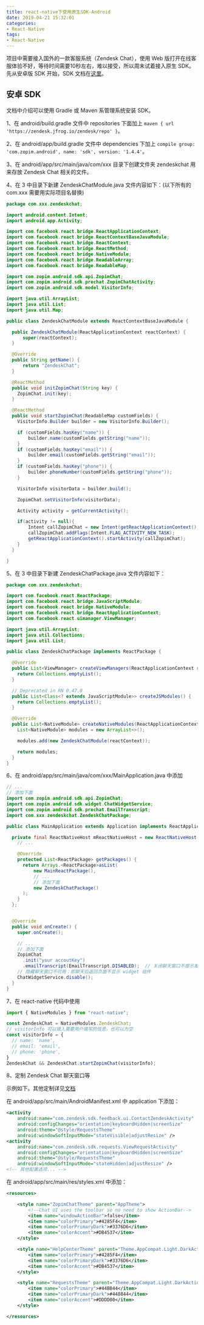 ```yaml
---
title: react-native下使用原生SDK-Android
date: 2019-04-21 15:32:01
categories: 
- React-Native
tags:
- React-Native
---
```

项目中需要接入国外的一款客服系统（Zendesk Chat），使用 Web 版打开在线客服体验不好，等待时间需要10秒左右，难以接受，所以周末试着接入原生 SDK。先从安卓版 SDK 开始，SDK 文档在[这里](https://developer.zendesk.com/embeddables/docs/android-chat-sdk/introduction)。

## 安卓 SDK

文档中介绍可以使用 Gradle 或 Maven 系管理系统安装 SDK。

1、在 android/build.gradle 文件中 repositories 下面加上 `maven { url 'https://zendesk.jfrog.io/zendesk/repo' }`。

2、在 android/app/build.gradle 文件中 dependencies 下加上 `compile group: 'com.zopim.android', name: 'sdk', version: '1.4.4'`。

3、在 android/app/src/main/java/com/xxx 目录下创建文件夹 zendeskchat 用来存放 Zendesk Chat 相关的文件。

4、在 3 中目录下新建 ZendeskChatModule.java 文件内容如下：(以下所有的 com.xxx 需要用实际项目名替换)

```java
package com.xxx.zendeskchat;

import android.content.Intent;
import android.app.Activity;

import com.facebook.react.bridge.ReactApplicationContext;
import com.facebook.react.bridge.ReactContextBaseJavaModule;
import com.facebook.react.bridge.ReactContext;
import com.facebook.react.bridge.ReactMethod;
import com.facebook.react.bridge.NativeModule;
import com.facebook.react.bridge.ReadableArray;
import com.facebook.react.bridge.ReadableMap;

import com.zopim.android.sdk.api.ZopimChat;
import com.zopim.android.sdk.prechat.ZopimChatActivity;
import com.zopim.android.sdk.model.VisitorInfo;

import java.util.ArrayList;
import java.util.List;
import java.util.Map;

public class ZendeskChatModule extends ReactContextBaseJavaModule {

  public ZendeskChatModule(ReactApplicationContext reactContext) {
      super(reactContext);
  }

  @Override
  public String getName() {
      return "ZendeskChat";
  }

  @ReactMethod
  public void initZopimChat(String key) {
    ZopimChat.init(key);
  }

  @ReactMethod
  public void startZopimChat(ReadableMap customFields) {
    VisitorInfo.Builder builder = new VisitorInfo.Builder();

    if (customFields.hasKey("name")) {
        builder.name(customFields.getString("name"));
    }
    if (customFields.hasKey("email")) {
        builder.email(customFields.getString("email"));
    }
    if (customFields.hasKey("phone")) {
        builder.phoneNumber(customFields.getString("phone"));
    }

    VisitorInfo visitorData = builder.build();

    ZopimChat.setVisitorInfo(visitorData);

    Activity activity = getCurrentActivity();

    if(activity != null){
        Intent callZopimChat = new Intent(getReactApplicationContext(), ZopimChatActivity.class);
        callZopimChat.addFlags(Intent.FLAG_ACTIVITY_NEW_TASK);
        getReactApplicationContext().startActivity(callZopimChat);
    }
  }

}
```

5、在 3 中目录下新建 ZendeskChatPackage.java 文件内容如下：

```java
package com.xxx.zendeskchat;

import com.facebook.react.ReactPackage;
import com.facebook.react.bridge.JavaScriptModule;
import com.facebook.react.bridge.NativeModule;
import com.facebook.react.bridge.ReactApplicationContext;
import com.facebook.react.uimanager.ViewManager;

import java.util.ArrayList;
import java.util.Collections;
import java.util.List;

public class ZendeskChatPackage implements ReactPackage {

  @Override
  public List<ViewManager> createViewManagers(ReactApplicationContext reactContext) {
    return Collections.emptyList();
  }

  // Deprecated in RN 0.47.0
  public List<Class<? extends JavaScriptModule>> createJSModules() {
    return Collections.emptyList();
  }

  @Override
  public List<NativeModule> createNativeModules(ReactApplicationContext reactContext) {
    List<NativeModule> modules = new ArrayList<>();

    modules.add(new ZendeskChatModule(reactContext));

    return modules;
  }
}
```

6、在 android/app/src/main/java/com/xxx/MainApplication.java 中添加

```java
// ...
// 添加下面
import com.zopim.android.sdk.api.ZopimChat;
import com.zopim.android.sdk.widget.ChatWidgetService;
import com.zopim.android.sdk.prechat.EmailTranscript;
import com.xxx.zendeskchat.ZendeskChatPackage;

public class MainApplication extends Application implements ReactApplication {

  private final ReactNativeHost mReactNativeHost = new ReactNativeHost(this) {
    // ...

    @Override
    protected List<ReactPackage> getPackages() {
      return Arrays.<ReactPackage>asList(
          new MainReactPackage(),
          // ...
          // 添加下面
          new ZendeskChatPackage()
      );
    }
  };


  @Override
  public void onCreate() {
    super.onCreate();

    // ...
    // 添加下面
    ZopimChat
      .init("your accoutKey")
      .emailTranscript(EmailTranscript.DISABLED);  // 关闭聊天窗口不提示发送邮件窗口
    // 隐藏聊天窗口不可用：即聊天后返回页面不显示 widget 组件
    ChatWidgetService.disable();
  }
}
```

7、在 react-native 代码中使用

```js
import { NativeModules } from "react-native";

const ZendeskChat = NativeModules.ZendeskChat;
// visitorInfo 可以填入需要用户填写的信息，也可以为空
const visitorInfo = {
  // name: 'name',
  // email: 'email',
  // phone: 'phone',
}
ZendeskChat && ZendeskChat.startZopimChat(visitorInfo);
```

8、定制 Zendesk Chat 聊天窗口等

示例如下。其他定制详见[文档](https://developer.zendesk.com/embeddables/docs/android-chat-sdk/customization)

在 android/app/src/main/AndroidManifest.xml 中 application 下添加：

```xml
<activity
    android:name="com.zendesk.sdk.feedback.ui.ContactZendeskActivity"
    android:configChanges="orientation|keyboardHidden|screenSize"
    android:theme="@style/RequestsTheme"
    android:windowSoftInputMode="stateVisible|adjustResize" />
<activity
    android:name="com.zendesk.sdk.requests.ViewRequestActivity"
    android:configChanges="orientation|keyboardHidden|screenSize"
    android:theme="@style/RequestsTheme"
    android:windowSoftInputMode="stateHidden|adjustResize" />
<!-- 其他配置选项... -->
```

在 android/app/src/main/res/styles.xml 中添加：

```xml
<resources>

    <style name="ZopimChatTheme" parent="AppTheme">
        <!--Chat UI uses the toolbar so no need to show ActionBar-->
        <item name="windowActionBar">false</item>
        <item name="colorPrimary">#4285F4</item>
        <item name="colorPrimaryDark">#3376D6</item>
        <item name="colorAccent">#DB4537</item>
    </style>

    <style name="HelpCenterTheme" parent="Theme.AppCompat.Light.DarkActionBar">
        <item name="colorPrimary">#4285F4</item>
        <item name="colorPrimaryDark">#3376D6</item>
        <item name="colorAccent">#DB4537</item>
    </style>

    <style name="RequestsTheme" parent="Theme.AppCompat.Light.DarkActionBar">
        <item name="colorPrimary">#44BB44</item>
        <item name="colorPrimaryDark">#448844</item>
        <item name="colorAccent">#DDDD00</item>
    </style>

</resources>
```
